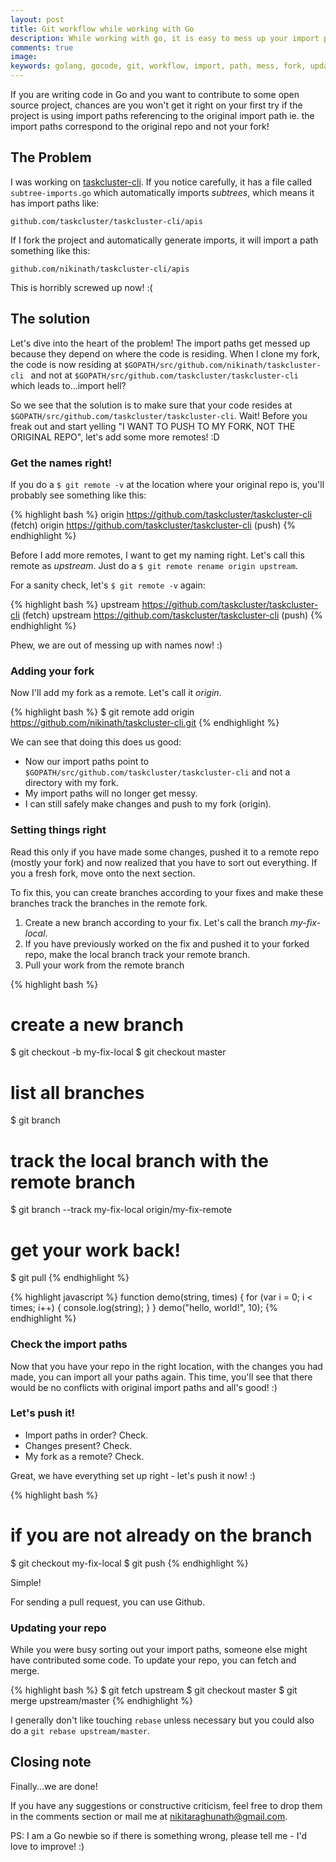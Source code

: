 ```yaml
---
layout: post
title: Git workflow while working with Go
description: While working with go, it is easy to mess up your import path. Here's a git workflow which can set it right.
comments: true
image:
keywords: golang, gocode, git, workflow, import, path, mess, fork, update, generate
---
```


If you are writing code in Go and you want to contribute to some open source project, chances are you won't get it right on your first try if the project is using import paths referencing to the original import path ie. the import paths correspond to the original repo and not your fork!

## The Problem

I was working on [taskcluster-cli](https://github.com/taskcluster/taskcluster-cli). If you notice carefully, it has a file called `subtree-imports.go` which automatically imports _subtrees_, which means it has import paths like:

```
github.com/taskcluster/taskcluster-cli/apis
```
If I fork the project and automatically generate imports, it will import a path something like this:

```
github.com/nikinath/taskcluster-cli/apis
```

This is horribly screwed up now! :(

## The solution

Let's dive into the heart of the problem! The import paths get messed up because they depend on where the code is residing. When I clone my fork, the code is now residing at `$GOPATH/src/github.com/nikinath/taskcluster-cli ` and not at `$GOPATH/src/github.com/taskcluster/taskcluster-cli` which leads to...import hell?

So we see that the solution is to make sure that your code resides at `$GOPATH/src/github.com/taskcluster/taskcluster-cli`. Wait! Before you freak out and start yelling "I WANT TO PUSH TO MY FORK, NOT THE ORIGINAL REPO", let's add some more remotes! :D

### Get the names right!

If you do a `$ git remote -v` at the location where your original repo is, you'll probably see something like this:

{% highlight bash %}
origin    https://github.com/taskcluster/taskcluster-cli (fetch)
origin    https://github.com/taskcluster/taskcluster-cli (push)
{% endhighlight %}

Before I add more remotes, I want to get my naming right. Let's call this remote as _upstream_. Just do a `$ git remote rename origin upstream`.

For a sanity check, let's `$ git remote -v` again:

{% highlight bash %}
upstream    https://github.com/taskcluster/taskcluster-cli (fetch)
upstream    https://github.com/taskcluster/taskcluster-cli (push)
{% endhighlight %}

Phew, we are out of messing up with names now! :)

### Adding your fork

Now I'll add my fork as a remote. Let's call it _origin_.

{% highlight bash %}
$ git remote add origin https://github.com/nikinath/taskcluster-cli.git
{% endhighlight %}

We can see that doing this does us good:

* Now our import paths point to `$GOPATH/src/github.com/taskcluster/taskcluster-cli` and not a directory with my fork.
* My import paths will no longer get messy.
* I can still safely make changes and push to my fork (origin).

### Setting things right

Read this only if you have made some changes, pushed it to a remote repo (mostly your fork) and now realized that you have to sort out everything. If you a fresh fork, move onto the next section.

To fix this, you can create branches according to your fixes and make these branches track the branches in the remote fork.

1. Create a new branch according to your fix. Let's call the branch _my-fix-local_.
2. If you have previously worked on the fix and pushed it to your forked repo, make the local branch track your remote branch.
3. Pull your work from the remote branch

{% highlight bash %}
# create a new branch
$ git checkout -b my-fix-local
$ git checkout master
# list all branches
$ git branch
# track the local branch with the remote branch
$ git branch --track my-fix-local origin/my-fix-remote
# get your work back!
$ git pull
{% endhighlight %}


{% highlight javascript %}
function demo(string, times) {
  for (var i = 0; i < times; i++) {
    console.log(string);
  }
}
demo("hello, world!", 10);
{% endhighlight %}



### Check the import paths

Now that you have your repo in the right location, with the changes you had made, you can import all your paths again. This time, you'll see that there would be no conflicts with original import paths and all's good! :)

### Let's push it!

* Import paths in order? Check.
* Changes present? Check.
* My fork as a remote? Check.

Great, we have everything set up right - let's push it now! :)

{% highlight bash %}
# if you are not already on the branch
$ git checkout my-fix-local
$ git push
{% endhighlight %}

Simple!

For sending a pull request, you can use Github.

### Updating your repo

While you were busy sorting out your import paths, someone else might have contributed some code. To update your repo, you can fetch and merge.

{% highlight bash %}
$ git fetch upstream
$ git checkout master
$ git merge upstream/master
{% endhighlight %}

I generally don't like touching `rebase` unless necessary but you could also do a `git rebase upstream/master`.

## Closing note

Finally...we are done!

If you have any suggestions or constructive criticism, feel free to drop them in the comments section or mail me at nikitaraghunath@gmail.com.

PS: I am a Go newbie so if there is something wrong, please tell me - I'd love to improve! :)
